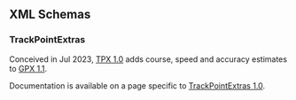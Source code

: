 ## XML Schemas

### TrackPointExtras

Conceived in Jul 2023, [TPX 1.0](tpx10.xsd) adds course, speed and accuracy estimates to [GPX 1.1](https://www.topografix.com/GPX/1/1/gpx.xsd).

Documentation is available on a page specific to [TrackPointExtras 1.0](tpx/1/0/README.md).
